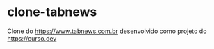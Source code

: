 # clone-tabnews

Clone do https://www.tabnews.com.br desenvolvido como projeto do https://curso.dev
